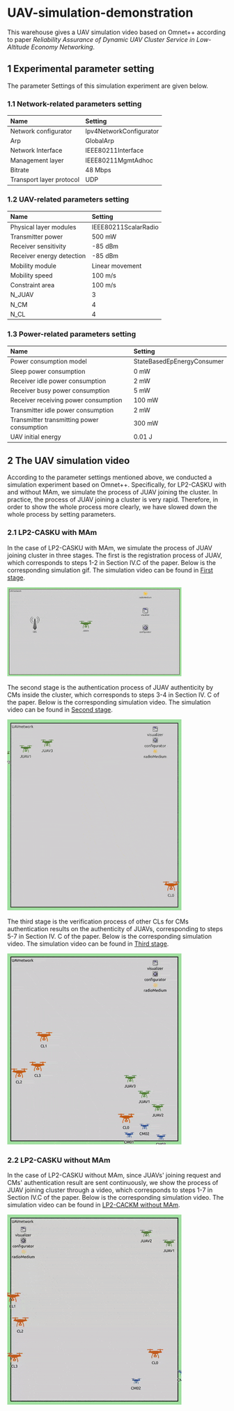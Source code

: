 # UAV-simulation-demonstration
This warehouse gives a UAV simulation video based on Omnet++ according to paper _Reliability Assurance of Dynamic UAV Cluster Service in Low-Altitude Economy Networking_.
## 1 Experimental parameter setting
The parameter Settings of this simulation experiment are given below.
### 1.1 Network-related parameters setting
| Name | Setting |
|:---------|:---------|
|Network configurator   | Ipv4NetworkConfigurator   |
| Arp   | GlobalArp   |
| Network Interface   | IEEE80211Interface   |
| Management layer   | IEEE80211MgmtAdhoc   |
| Bitrate   | 48 Mbps   |
| Transport layer protocol   | UDP   |
### 1.2 UAV-related parameters setting
| Name | Setting |
|:---------|:---------|
|Physical layer modules   | IEEE80211ScalarRadio   |
| Transmitter power   | 500 mW   |
| Receiver sensitivity   | -85 dBm   |
| Receiver energy detection   | -85 dBm   |
| Mobility module   | Linear movement   |
| Mobility speed   | 100 m/s   |
| Constraint area   | 100 m/s   |
| N_JUAV   | 3   |
| N_CM   | 4   |
| N_CL   | 4   |
### 1.3 Power-related parameters setting
| Name | Setting |
|:---------|:---------|
|Power consumption model   | StateBasedEpEnergyConsumer   |
| Sleep power consumption   | 0 mW  |
| Receiver idle power consumption   | 2 mW   |
| Receiver busy power consumption   | 5 mW   |
| Receiver receiving power consumption   | 100 mW   |
| Transmitter idle power consumption   | 2 mW   |
| Transmitter transmitting power consumption   | 300 mW   |
| UAV initial energy   | 0.01 J   |
## 2 The UAV simulation video
According to the parameter settings mentioned above, we conducted a simulation experiment based on Omnet++. Specifically, for LP2-CASKU with and without MAm, we simulate the process of JUAV joining the cluster. In practice, the process of JUAV joining a cluster is very rapid. Therefore, in order to show the whole process more clearly, we have slowed down the whole process by setting parameters.
### 2.1 LP2-CASKU with MAm
In the case of LP2-CASKU with MAm, we simulate the process of JUAV joining cluster in three stages. The first is the registration process of JUAV, which corresponds to steps 1-2 in Section IV.C of the paper. Below is the corresponding simulation gif. The simulation video can be found in [First stage](Simulation%20video/First%20stage--LP2-CASKU%20with%20MAm.mp4).

![First Stage Demo](Simulation%20gif/First%20stage--LP2-CASKU%20with%20MAm.gif)

The second stage is the authentication process of JUAV authenticity by CMs inside the cluster, which corresponds to steps 3-4 in Section IV. C of the paper. Below is the corresponding simulation video. The simulation video can be found in [Second stage](Simulation%20video/Second%20stage--LP2-CASKU%20with%20MAm.mp4).

![Second Stage Demo](Simulation%20gif/Second%20stage--LP2-CASKU%20with%20MAm.gif)

The third stage is the verification process of other CLs for CMs authentication results on the authenticity of JUAVs, corresponding to steps 5-7 in Section IV. C of the paper. Below is the corresponding simulation video. The simulation video can be found in [Third stage](Simulation%20video/Thrid%20stage--LP2-CASKU%20with%20MAm.mp4).

![Third Stage Demo](Simulation%20gif/Third%20stage--LP2-CASKU%20with%20MAm.gif)

### 2.2 LP2-CASKU without MAm
In the case of LP2-CASKU without MAm, since JUAVs' joining request and CMs' authentication result are sent continuously, we show the process of JUAV joining cluster through a video, which corresponds to steps 1-7 in Section IV.C of the paper. Below is the corresponding simulation video. The simulation video can be found in [LP2-CACKM without MAm](Simulation%20video/LP2-CASKU%20without%20MAm.mp4).

![Wihout MAm](Simulation%20gif/LP2-CASKU%20without%20MAm.gif)

